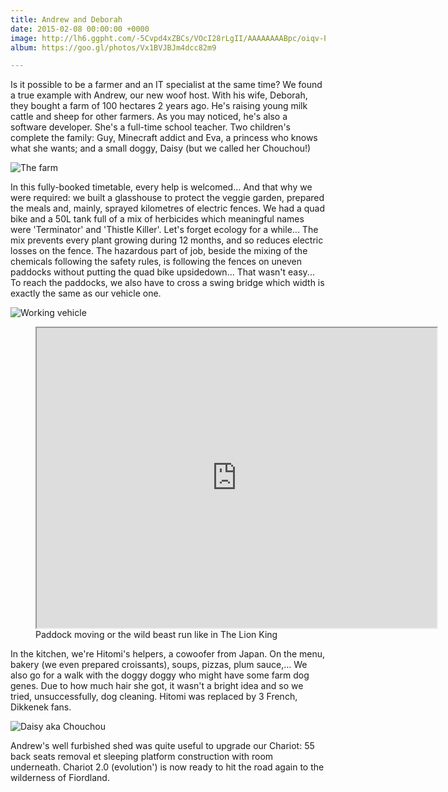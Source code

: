 ```yaml
---
title: Andrew and Deborah
date: 2015-02-08 00:00:00 +0000
image: http://lh6.ggpht.com/-5Cvpd4xZBCs/VOcI28rLgII/AAAAAAAABpc/oiqv-PYG2q4/s1280/upload_-1.jpg
album: https://goo.gl/photos/Vx1BVJBJm4dcc82m9

---
```

Is it possible to be a farmer and an IT specialist at the same time? We found a true example with Andrew, our new woof host. With his wife, Deborah, they bought a farm of 100 hectares 2 years ago. He's raising young milk cattle and sheep for other farmers. As you may noticed, he's also a software developer. She's a full-time school teacher. Two children's complete the family: Guy, Minecraft addict and Eva, a princess who knows what she wants; and a small doggy, Daisy (but we called her Chouchou!)

![](http://lh5.ggpht.com/-P5QQ4IHdTD8/VO_Ump6jF6I/AAAAAAAACKM/Ph99kdepIN8/s1280/upload_-1.jpg  "The farm")

In this fully-booked timetable, every help is welcomed... And that why we were required: we built a glasshouse to protect the veggie garden, prepared the meals and, mainly, sprayed kilometres of electric fences. We had a quad bike and a 50L tank full of a mix of herbicides which meaningful names were 'Terminator' and 'Thistle Killer'. Let's forget ecology for a while... The mix prevents every plant growing during 12 months, and so reduces electric losses on the fence. The hazardous part of job, beside the mixing of the chemicals following the safety rules, is following the fences on uneven paddocks without putting the quad bike upsidedown... That wasn't easy... To reach the paddocks, we also have to cross a swing bridge which width is exactly the same as our vehicle one.

![](http://lh4.ggpht.com/-YmrfrCW1lIU/VO_Uj9AFv_I/AAAAAAAACKE/3Km0Jqlul5E/s1280/upload_-1.jpg  "Working vehicle")

<figure>
<iframe src="https://docs.google.com/file/d/0BzIZ3dfuz-CEZXAyVVFGNEVFdUk/preview" width="640" height="480"></iframe>
<figcaption>
Paddock moving or the wild beast run like in The Lion King
</figcaption>
</figure>

In the kitchen, we're Hitomi's helpers, a cowoofer from Japan. On the menu, bakery (we even prepared croissants), soups, pizzas, plum sauce,... We also go for a walk with the doggy doggy who might have some farm dog genes. Due to how much hair she got, it wasn't a bright idea and so we tried, unsuccessfully, dog cleaning. Hitomi was replaced by 3 French, Dikkenek fans.


![](http://lh4.ggpht.com/-6tiYh4LAs8Q/VO_UgidmizI/AAAAAAAACJ8/RoDDL-W8Po8/s1280/upload_-1.jpg  "Daisy aka Chouchou")

Andrew's well furbished shed was quite useful to upgrade our Chariot: 55 back seats removal et sleeping platform construction with room underneath. Chariot 2.0 (evolution') is now ready to hit the road again to the wilderness of Fiordland.
